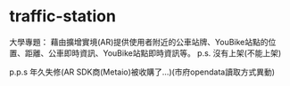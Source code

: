 # traffic-station
大學專題：
藉由擴增實境(AR)提供使用者附近的公車站牌、YouBike站點的位置、距離、公車即時資訊、YouBike站點即時資訊等。
p.s. 沒有上架(不能上架)

p.p.s 年久失修(AR SDK商(Metaio)被收購了…)(市府opendata讀取方式異動)
